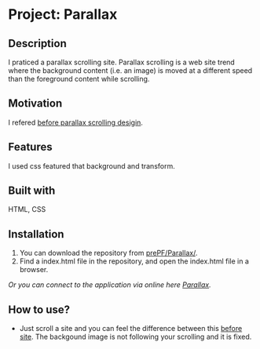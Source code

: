 # Project: Parallax

## Description

I praticed a parallax scrolling site. Parallax scrolling is a web site trend where the background content (i.e. an image) is moved at a different speed than the foreground content while scrolling.

## Motivation

I refered [before parallax scrolling desigin](https://codepen.io/egoing/pen/yaKvPd?editors=1100).

## Features

I used css featured that background and transform.

## Built with

HTML, CSS

## Installation

1. You can download the repository from
[prePF/Parallax/](https://github.com/leiachung41/prePF/tree/master/Parallax/).
2. Find a index.html file in the repository, and open the index.html file in a browser.

*Or you can connect to the application via online here [Parallax](https://leiachung41.github.io/prePF/Parallax/index.html).*

## How to use?

  - Just scroll a site and you can feel the difference between this [before site](https://leiachung41.github.io/prePF/Parallax/before/index_B4.html). The backgound image is not following your scrolling and it is fixed.
